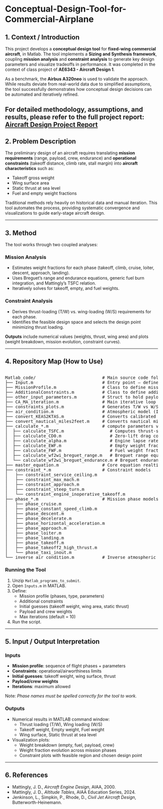# Conceptual-Design-Tool-for-Commercial-Airplane

## 1. Context / Introduction
This project develops a **conceptual design tool** for **fixed-wing commercial aircraft**, in Matlab. The tool implements a **Sizing and Synthesis framework**, coupling **mission analysis** and **constraint analysis** to generate key design parameters and visualize tradeoffs in performance.  It was completed in the context of class project of **AE6343 - Aircraft Design 1**.

As a benchmark, the **Airbus A320neo** is used to validate the approach. While results deviate from real-world data due to simplified assumptions, the tool successfully demonstrates how conceptual design decisions can be automated and iteratively refined.

For detailed methodology, assumptions, and results, please refer to the full project report:  
[Aircraft Design Project Report](Aircaft_Design_Project_Report.pdf)
---

## 2. Problem Description
The preliminary design of an aircraft requires translating **mission requirements** (range, payload, crew, endurance) and **operational constraints** (takeoff distance, climb rate, stall margin) into **aircraft characteristics** such as:
- Takeoff gross weight  
- Wing surface area  
- Static thrust at sea level  
- Fuel and empty weight fractions  

Traditional methods rely heavily on historical data and manual iteration. This tool automates the process, providing systematic convergence and visualizations to guide early-stage aircraft design.

---

## 3. Method
The tool works through two coupled analyses:  

### Mission Analysis
- Estimates weight fractions for each phase (takeoff, climb, cruise, loiter, descent, approach, landing).  
- Uses Breguet’s range and endurance equations, generic fuel burn integration, and Mattingly’s TSFC relation.  
- Iteratively solves for takeoff, empty, and fuel weights.  

### Constraint Analysis
- Derives thrust-loading (T/W) vs. wing-loading (W/S) requirements for each phase.  
- Identifies the feasible design space and selects the design point minimizing thrust loading.  

**Outputs** include numerical values (weights, thrust, wing area) and plots (weight breakdown, mission evolution, constraint curves).

---

## 4. Repository Map (How to Use)
<pre>

Matlab_code/                          # Main source code folder
├── Input.m                           # Entry point – define mission, constraints, parameters
├── MissionProfile.m                  # Class to define mission phases and parameters
├── AdditionalConstraints.m           # Class to define additional performance constraints
├── other_input_parameters.m          # Struct to hold payload, crew, and initial guesses
├── CA_MA_iteration.m                 # Main iterative loop for constraint and mission analysis
├── constraints_plots.m               # Generates T/W vs W/S constraint curves
├── air_condition.m                   # Atmospheric model (ISA-based lookup)
├── convert_KEAS2KTAS.m               # Converts calibrated to true airspeed
├── convert_nautical_miles2feet.m     # Converts nautical miles to feet
├── calculate_*.m                     # compute parameters value given their formulas
│  ├── calculate_TSFC.m                  # Computes thrust-specific fuel consumption
│  ├── calculate_CD0.m                   # Zero-lift drag coefficient estimation
│  ├── calculate_alpha.m                 # Engine lapse rate calculation
│  ├── calculate_EWF.m                   # Empty weight fraction estimation
│  ├── calculate_FWF.m                   # Fuel weight fraction estimation
│  ├── calculate_wf2wi_breguet_range.m   # Breguet range equation
│  └── calculate_wf2wi_breguet_endurance.m # Breguet endurance equation
├── master_equation.m                 # Core equation realting thrust loading and wing loading ratios for constraint analysis
├── constraint_*.m                    # Constraint models
│   ├── constraint_service_ceiling.m
│   ├── constraint_max_mach.m
│   ├── constraint_approach.m
│   ├── constraint_steep_turn.m
│   └── constraint_engine_inoperative_takeoff.m
├── phase_*.m                         # Mission phase models
│   ├── phase_cruise.m
│   ├── phase_constant_speed_climb.m
│   ├── phase_descent.m
│   ├── phase_decelerate.m
│   ├── phase_horizontal_acceleration.m
│   ├── phase_approach.m
│   ├── phase_loiter.m
│   ├── phase_landing.m
│   ├── phase_takeoff.m
│   ├── phase_takeoff2_high_thrust.m
│   └── phase_taxi_inout.m
└── inverse_air_condition.m           # Inverse atmospheric lookup
</pre>

### Running the Tool
1. Unzip `Matlab_programs_to_submit`.  
2. Open `Inputs.m` in MATLAB.  
3. Define:
   - Mission profile (phases, type, parameters)  
   - Additional constraints  
   - Initial guesses (takeoff weight, wing area, static thrust)  
   - Payload and crew weights  
   - Max iterations (default = 10)  
4. Run the script.  

---

## 5. Input / Output Interpretation

### Inputs
- **Mission profile**: sequence of flight phases + parameters  
- **Constraints**: operational/airworthiness limits  
- **Initial guesses**: takeoff weight, wing surface, thrust  
- **Payload/crew weights**  
- **Iterations**: maximum allowed  

Note: *Phase names must be spelled correctly for the tool to work.*

### Outputs
- Numerical results in MATLAB command window:
  - Thrust loading (T/W), Wing loading (W/S)  
  - Takeoff weight, Empty weight, Fuel weight  
  - Wing surface, Static thrust at sea level  
- Visualization plots:
  - Weight breakdown (empty, fuel, payload, crew)  
  - Weight fraction evolution across mission phases  
  - Constraint plots with feasible region and chosen design point  

---

## 6. References
- Mattingly, J. D., *Aircraft Engine Design*, AIAA, 2000.  
- Mattingly, J. D., *Altitude Tables*, AIAA Education Series, 2024.  
- Jenkinson, L., Simpkin, P., Rhode, D., *Civil Jet Aircraft Design*, Butterworth-Heinemann.  
